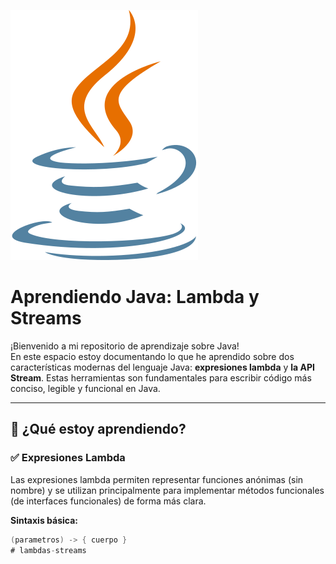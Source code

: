 
![SVG](javlog.svg)


# Aprendiendo Java: Lambda y Streams

¡Bienvenido a mi repositorio de aprendizaje sobre Java!  
En este espacio estoy documentando lo que he aprendido sobre dos características modernas del lenguaje Java: **expresiones lambda** y **la API Stream**. Estas herramientas son fundamentales para escribir código más conciso, legible y funcional en Java.

---

## 🧠 ¿Qué estoy aprendiendo?

### ✅ Expresiones Lambda

Las expresiones lambda permiten representar funciones anónimas (sin nombre) y se utilizan principalmente para implementar métodos funcionales (de interfaces funcionales) de forma más clara.

**Sintaxis básica:**
```java
(parametros) -> { cuerpo }
# lambdas-streams

